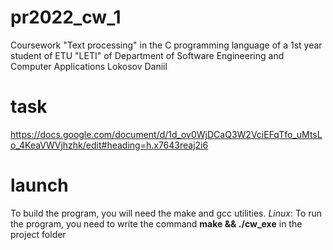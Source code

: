 # pr2022_cw_1
Coursework "Text processing" in the C programming language of a 1st year student of ETU "LETI" of Department of Software Engineering and Computer Applications Lokosov Daniil

# task
https://docs.google.com/document/d/1d_ov0WjDCaQ3W2VciEFqTfo_uMtsLo_4KeaVWVjhzhk/edit#heading=h.x7643reaj2i6

# launch
To build the program, you will need the make and gcc utilities.
_Linux_: To run the program, you need to write the command **make && ./cw_exe** in the project folder

